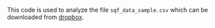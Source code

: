 This code is used to analyze the file `sqf_data_sample.csv` which can be downloaded from [dropbox](https://www.dropbox.com/scl/fo/e8hgc612k5xndncz24vd4/ACin59xrcuHLaqD5p_XmAd8?rlkey=uf8xjcxb4nu8891ontyme7qwa&e=1&st=lluvzrad&dl=0).
